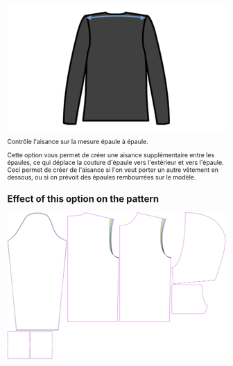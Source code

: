 
![Aisance des épaules](./shoulderease.svg)

Contrôle l'aisance sur la mesure épaule à épaule.

Cette option vous permet de créer une aisance supplémentaire entre les épaules, ce qui déplace la couture d'épaule vers l'extérieur et vers l'épaule. Ceci permet de créer de l'aisance si l'on veut porter un autre vêtement en dessous, ou si on prévoit des épaules rembourrées sur le modèle.


## Effect of this option on the pattern
![This image shows the effect of this option by superimposing several variants that have a different value for this option](huey_shoulderease_sample.svg "Effect of this option on the pattern")